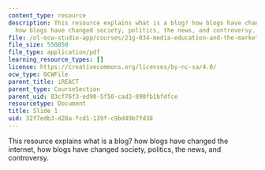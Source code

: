 ```yaml
---
content_type: resource
description: This resource explains what is a blog? how blogs have changed the internet,
  how blogs have changed society, politics, the news, and controversy.
file: /ol-ocw-studio-app/courses/21g-034-media-education-and-the-marketplace-fall-2005/32f7edb3d28afcd1139fc9bd49b7fd38_MIT21G_034F05_blogs.pdf
file_size: 550850
file_type: application/pdf
learning_resource_types: []
license: https://creativecommons.org/licenses/by-nc-sa/4.0/
ocw_type: OCWFile
parent_title: iREACT
parent_type: CourseSection
parent_uid: 83cf76f3-ed90-5f50-cad3-890fb1bfdfce
resourcetype: Document
title: Slide 1
uid: 32f7edb3-d28a-fcd1-139f-c9bd49b7fd38
---
```

This resource explains what is a blog? how blogs have changed the internet, how blogs have changed society, politics, the news, and controversy.